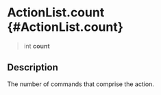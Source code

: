 ActionList.count {#ActionList.count}
================

> int **count**

Description
-----------

The number of commands that comprise the action.
